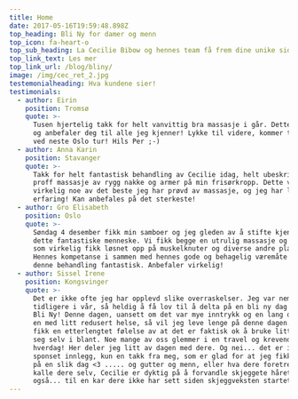 ```yaml
---
title: Home
date: 2017-05-16T19:59:48.898Z
top_heading: Bli Ny for damer og menn
top_icon: fa-heart-o
top_sub_heading: La Cecilie Bibow og hennes team få frem dine unike sider
top_link_text: Les mer
top_link_url: /blog/bliny/
image: /img/cec_ret_2.jpg
testemonialheading: Hva kundene sier!
testimonials:
  - author: Eirin
    position: Tromsø
    quote: >-
      Tusen hjertelig takk for helt vanvittig bra massasje i går. Dette kan du
      og anbefaler deg til alle jeg kjenner! Lykke til videre, kommer tilbake
      ved neste Oslo tur! Hils Per ;-)
  - author: Anna Karin
    position: Stavanger
    quote: >-
      Takk for helt fantastisk behandling av Cecilie idag, helt ubeskrivelig
      proff massasje av rygg nakke og armer på min frisørkropp. Dette var
      virkelig noe av det beste jeg har prøvd av massasje, og jeg har lang
      erfaring! Kan anbefales på det sterkeste!
  - author: Gro Elisabeth
    position: Oslo
    quote: >-
      Søndag 4 desember fikk min samboer og jeg gleden av å stifte kjennskap med
      dette fantastiske menneske. Vi fikk begge en utrulig massasje og kopping
      som virkelig fikk løsnet opp på muskelknuter og diverse andre plager.
      Hennes kompetanse i sammen med hennes gode og behagelig væremåte gjorde
      denne behandling fantastisk. Anbefaler virkelig!
  - author: Sissel Irene
    position: Kongsvinger
    quote: >-
      Det er ikke ofte jeg har opplevd slike overraskelser. Jeg var nemlig
      tidligere i vår, så heldig å få lov til å delta på en bli ny dag hos Oslo
      Bli Ny! Denne dagen, uansett om det var mye inntrykk og en lang dag, for
      en med litt redusert helse, så vil jeg leve lenge på denne dagen. Og jeg
      fikk en etterlengtet følelse av at det er faktisk ok å bruke litt tid på
      seg selv i blant. Noe mange av oss glemmer i en travel og krevende
      hverdag! Her deler jeg litt av dagen med dere. Og nei... det er ikke et
      sponset innlegg, kun en takk fra meg, som er glad for at jeg fikk være med
      på en slik dag <3 ..... og gutter og menn, eller hva dere foretrekker å
      kalle dere selv, Cecilie er dyktig på å forvandle skjeggete hårete menn
      også... til en kar dere ikke har sett siden skjeggveksten startet opp ;-)
---
```


